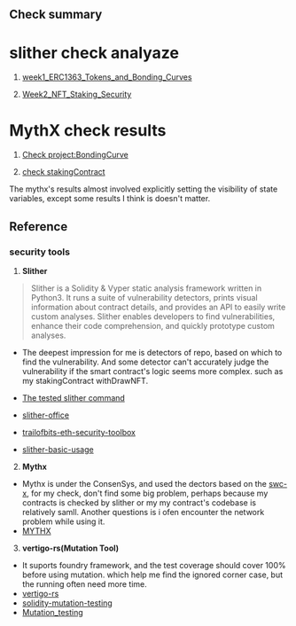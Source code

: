 ## Check summary


# slither check analyaze
1. [week1_ERC1363_Tokens_and_Bonding_Curves](https://github.com/sodexx7/week1_ERC1363_Tokens_and_Bonding_Curves/blob/main/StaticAnalysisAndMutationTesting/trueandFalsePositives.md)

2. [Week2_NFT_Staking_Security](https://github.com/sodexx7/Week2_NFT_Staking_Security/blob/main/StaticAnalysisAndMutationTesting/trueAndFalsePositives.md)

# MythX check results

1. [Check project:BondingCurve](https://github.com/sodexx7/week1_ERC1363_Tokens_and_Bonding_Curves/blob/285d7f10b5fbfd8689e8428383d85c187d8f8a06/StaticAnalysisAndMutationTesting/BondingCurve.pdf)

2. [check stakingContract](https://github.com/sodexx7/Week2_NFT_Staking_Security/blob/c3126a408d8a4f49a710fbc96476d58fe6d406cc/StaticAnalysisAndMutationTesting/stakingContractCheckByMythx.pdf)

The mythx's results almost involved explicitly setting the visibility of state variables, except some results I think is doesn't matter.


## Reference
### security tools
1. **Slither**

> Slither is a Solidity & Vyper static analysis framework written in Python3. It runs a suite of vulnerability detectors, prints visual information about contract details, and provides an API to easily write custom analyses. Slither enables developers to find vulnerabilities, enhance their code comprehension, and quickly prototype custom analyses.

* The deepest impression for me is detectors of repo, based on which to find the vulnerability. And some detector can't accurately judge  the vulnerability if the smart contract's logic seems more complex. such as my stakingContract withDrawNFT.

* [The tested slither command](security-check-test(slither)/README.md)
* [slither-office](https://github.com/crytic/slither)
* [trailofbits-eth-security-toolbox](https://github.com/trailofbits/eth-security-toolbox)
* [slither-basic-usage](https://github.com/t4sk/hello-smart-contract-security-tools#slither)

2. **Mythx**

* Mythx is under the ConsenSys, and used the dectors based on the [swc-x](https://swcregistry.io/), for my check, don't find some big problem, perhaps because my contracts is checked by slither or my my contract's codebase is relatively samll. Another questions is i ofen encounter the network problem while using it.
* [MYTHX](https://mythx.io/)

3. **vertigo-rs(Mutation Tool)**
* It suports foundry framework, and the test coverage should cover 100% before using mutation. which help me find the ignored corner case, but the running often need more time.
* [vertigo-rs](https://github.com/RareSkills/vertigo-rs)
* [solidity-mutation-testing](https://www.rareskills.io/post/solidity-mutation-testing)
* [Mutation_testing](https://en.wikipedia.org/wiki/Mutation_testing)